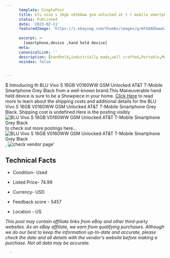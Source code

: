 ```yaml
---
      template: SinglePost
      title: blu vivo s 16gb v0160ww gsm unlocked at t t mobile smartphone grey black
      status: Published
      date: '2023-02-11'
      featuredImage: 'https://i.ebayimg.com/thumbs/images/g/AFUAAOSwwkZfnGug/s-l225.jpg'
      
      excerpt: >-
        [smartphone,device ,hand held device]
      meta:
      canonicalLink: ''
      description: [handheld,industrially made,well crafted,Portable,Mobile,Compact,Convenient,Lightweight,Maneuverable,Man-portable,Miniature,Carriable,Hand-held,Light,Holdable,Transportable,Mobile device,Pocket-sized,On-the-go,Wireless,Cordless,Compact size,Convenient size, smartphone,device ,hand held device]
      noindex: false
      

---
```

$
      Introducing th BLU Vivo S 16GB V0160WW GSM Unlocked AT&T T-Mobile Smartphone Grey Black from a well-known brand.This Maneuverable hand held device is sure to be a Showpiece in your home. [Click Here](https://www.ebay.com/itm/133176180188?hash=item1f01eb3ddc%3Ag%3AAFUAAOSwwkZfnGug&mkevt=1&mkcid=1&mkrid=711-53200-19255-0&campid=%253CePNCampaignId%253E&customid=%253CreferenceId%253E&toolid=10049) to read more to learn about the shipping costs and additional details for the BLU Vivo S 16GB V0160WW GSM Unlocked AT&T T-Mobile Smartphone Grey Black. Shipping cost is undefined.Here is the posting visibly ![BLU Vivo S 16GB V0160WW GSM Unlocked AT&T T-Mobile Smartphone Grey Black](https://i.ebayimg.com/thumbs/images/g/AFUAAOSwwkZfnGug/s-l225.jpg) to check out more postings here... ![BLU Vivo S 16GB V0160WW GSM Unlocked AT&T T-Mobile Smartphone Grey Black](https://i.ebayimg.com/images/g/AFUAAOSwwkZfnGug/s-l1600.jpg), ![check vendor page](https://origin-galleryplus.ebayimg.com/ws/web/133176180188_2_0_1/225x225.jpg,https://origin-galleryplus.ebayimg.com/ws/web/133176180188_3_0_1/225x225.jpg,https://origin-galleryplus.ebayimg.com/ws/web/133176180188_4_0_1/225x225.jpg,https://origin-galleryplus.ebayimg.com/ws/web/133176180188_5_0_1/225x225.jpg,https://origin-galleryplus.ebayimg.com/ws/web/133176180188_6_0_1/225x225.jpg)'

      

 ## Technical Facts 



     
      

 - Condition- Used 


      

 - Listed Price- 74.99 


      

 - Currency- USD 


      

 - Feedback score - 5457 


      

 - Location - US 


      
      

 *_This post may contain affiliate links from eBay and other third-party websites. As an eBay affiliate, we earn from qualifying purchases. Although we do our best to keep the information up-to-date and accurate, please check the date and all details with the vendor's website before making a purchase. Not all data may be accurate._*




      -
